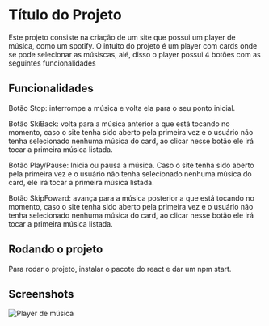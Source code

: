 
# Título do Projeto

Este projeto consiste na criação de um site que possui um player de música, como um spotify. O intuito do projeto é um player com cards onde se pode selecionar as músiscas, alé, disso o player possui 4 botões com as seguintes funcionalidades


## Funcionalidades

Botão Stop: interrompe a música e volta ela para o seu ponto inicial.

Botão SkiBack: volta para a música anterior a que está tocando no momento, caso o site tenha sido aberto pela primeira vez e o usuário não tenha selecionado nenhuma música do card, ao clicar nesse botão ele irá tocar a primeira música listada.

Botão Play/Pause: Inicia ou pausa a música. Caso o site tenha sido aberto pela primeira vez e o usuário não tenha selecionado nenhuma música do card, ele irá tocar a primeira música listada.

Botão SkipFoward: avança para a música posterior a que está tocando no momento, caso o site tenha sido aberto pela primeira vez e o usuário não tenha selecionado nenhuma música do card, ao clicar nesse botão ele irá tocar a primeira música listada.


## Rodando o projeto
Para rodar o projeto, instalar o pacote do react e dar um npm start.

## Screenshots


![Player de música](https://github.com/Leir-Gustavo/Projeto-de-player-de-udio/assets/68372283/07147c82-2bf9-4dd1-b784-9d22b4f28d2d)
